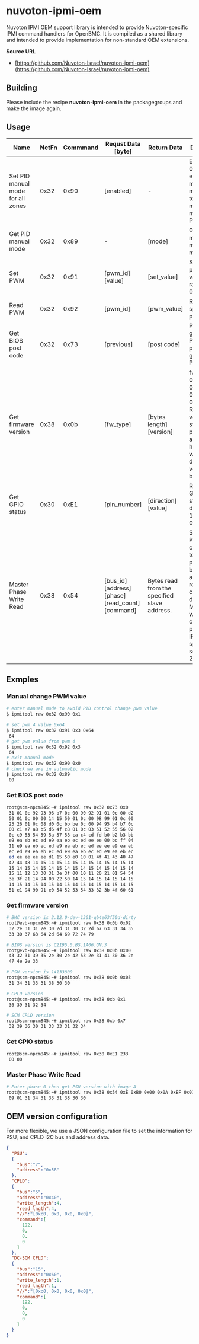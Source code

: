 # nuvoton-ipmi-oem

Nuvoton IPMI OEM support library is intended to provide Nuvoton-specific IPMI command handlers for OpenBMC.
It is compiled as a shared library and intended to provide implementation for non-standard OEM extensions.

**Source URL**
* [https://github.com/Nuvoton-Israel/nuvoton-ipmi-oem](https://github.com/Nuvoton-Israel/nuvoton-ipmi-oem)

## Building

Please include the recipe **nuvoton-ipmi-oem** in the packagegroups and make the image again.

## Usage


|Name  | NetFn | Commmand | Requst Data [byte]|  Return Data| Description |
|------|---|---|---------|-----------|----------------|
| Set PID manual mode for all zones | 0x32| 0x90| [enabled]| - | Enabled set 0x01 to enter manaul mode; 0x0 to exit manual mode for all PID zones|
| Get PID manual mode |0x32| 0x89| - |[mode]| 0:automatic mode, 1: manual mode|
| Set PWM |0x32| 0x91| [pwm_id] [value] | [set_value]| Set specific pwm with value in range: 0x0 ~ 0x64|
| Read PWM |0x32| 0x92| [pwm_id] |[pwm_value]| Read specific pwm value|
| Get BIOS post code| 0x32 | 0x73 | [previous] | [post code]| Previous:0, get current POST code; previous:1, get previous POST code|
| Get firmware version | 0x38 | 0x0b | [fw_type] | [bytes length] [version] | fw_type:<br> 00h - BIOS<br>01h - CPLD<br>02h - BMC<br>03h - PSU<br/>Return data: version string presented as ASCII hex, CPLD will return direct version bytes. |
| Get GPIO status| 0x30 | 0xE1 | [pin_number] | [direction] [value]| Return valid GPIO pin status, direction: 1=output, 0=input|
| Master Phase Write Read |0x38| 0x54| [bus_id] [address] [phase] [read_count] [command] |Bytes read from the specified slave address.| Sending PMBUS commands to selected phase. The bus_id, address, read_count, command is defined as Master write-read command, please refer IPMI specification section 22.11. |

## Exmples
### Manual change PWM value
```bash
# enter manual mode to avoid PID control change pwm value
$ ipmitool raw 0x32 0x90 0x1

# set pwm 4 value 0x64
$ ipmitool raw 0x32 0x91 0x3 0x64
 64
# get pwm value from pwm 4
$ ipmitool raw 0x32 0x92 0x3
 64
# exit manual mode
$ ipmitool raw 0x32 0x90 0x0
# check we are in automatic mode
$ ipmitool raw 0x32 0x89
 00
```

### Get BIOS post code
```bash
root@scm-npcm845:~# ipmitool raw 0x32 0x73 0x0
 31 01 0c 92 93 96 b7 0c 00 90 92 91 01 0c 00 d2
 50 01 0c 00 00 14 15 50 01 0c 00 98 99 01 0c 00
 23 26 01 0c 08 d0 0c bb be 0c 00 94 95 b4 b7 0c
 00 c1 a7 a8 b5 d6 4f c8 01 0c 03 51 52 55 56 02
 0c c9 53 54 59 5a 57 58 ca c4 cd fd b0 b2 b3 bb
 e9 ea eb ec ed e9 ea eb ec ed ee ee 00 bc ff 04
 11 e9 ea eb ec ed e9 ea eb ec ed ee ee e9 ea eb
 ec ed e9 ea eb ec ed e9 ea eb ec ed e9 ea eb ec
 ed ee ee ee ee d1 15 50 e0 10 01 4f 41 43 40 47
 42 44 48 14 15 14 15 14 15 14 15 14 15 14 15 14
 15 14 15 14 15 14 15 14 15 14 15 14 15 14 15 14
 15 11 12 13 30 31 3e 3f 00 10 11 20 21 01 54 54
 3e 3f 21 14 94 00 22 50 14 15 14 15 14 15 14 15
 14 15 14 15 14 15 14 15 14 15 14 15 14 15 14 15
 51 e1 94 90 91 e0 54 52 53 54 33 32 3b 4f 60 61

```

### Get firmware version
```bash
# BMC version is 2.12.0-dev-1361-gb4e63f50d-dirty
root@evb-npcm845:~# ipmitool raw 0x38 0x0b 0x02
 32 2e 31 31 2e 30 2d 31 30 32 2d 67 63 31 34 35
 33 30 37 63 64 2d 64 69 72 74 79

# BIOS version is C2195.0.BS.1A06.GN.3
root@evb-npcm845:~# ipmitool raw 0x38 0x0b 0x00
 43 32 31 39 35 2e 30 2e 42 53 2e 31 41 30 36 2e
 47 4e 2e 33

# PSU version is 14133800
root@scm-npcm845:~# ipmitool raw 0x38 0x0b 0x03
 31 34 31 33 31 38 30 30

# CPLD version
root@scm-npcm845:~# ipmitool raw 0x38 0xb 0x1
 36 39 31 32 34

# SCM CPLD version
root@scm-npcm845:~# ipmitool raw 0x38 0xb 0x7
 32 39 36 30 31 33 33 31 32 34
```

### Get GPIO status
```bash
root@scm-npcm845:~# ipmitool raw 0x30 0xE1 233
 00 00
```

### Master Phase Write Read
```bash
# Enter phase 0 then get PSU version with image A
root@scm-npcm845:~# ipmitool raw 0x38 0x54 0xE 0xB0 0x00 0x0A 0xEF 0x01 0x0A
 09 01 31 34 31 33 31 38 30 30
```

## OEM version configuration
For more flexible, we use a JSON configuration file to set the information for PSU, and CPLD
I2C bus and address data.
```json
{
  "PSU":
  {
    "bus":"7",
    "address":"0x58"
  },
  "CPLD":
  {
    "bus":"5",
    "address":"0x40",
    "write_length":4,
    "read_lngth":4,
    "//":"[0xc0, 0x0, 0x0, 0x0]",
    "command":[
      192,
      0,
      0,
      0
    ]
  },
  "DC-SCM CPLD":
  {
    "bus":"15",
    "address":"0x60",
    "write_length":1,
    "read_lngth":1,
    "//":"[0xc0, 0x0, 0x0, 0x0]",
    "command":[
      192,
      0,
      0,
      0
    ]
  }
}
```
